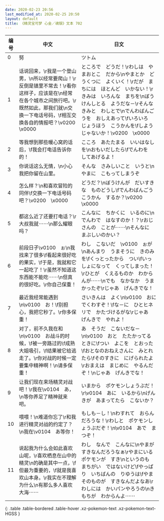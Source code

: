 ```yaml
---
date: 2020-02-23 20:56
last_modified_at: 2020-02-25 20:50
layout: default
title: 《精灵宝可梦 心金／魂银》文本 702
---
```

| 编号 | 中文 | 日文 |
| ---- | ---- | ---- |
| 0 | 努 | ツトム |
| 1 | 话说回来，\r我是一个登山男，\n所以经常要爬山！\r反倒是镇里不常去！\r看你这样子，应该是在\n经常在各个城市之间旅行吧。\r既然如此，那我们就\n交换一下电话号码，\f相互交换各自的情报吧？\v0200　\x0000 | ところで　どうだ！\rわしは　やまおとこ　だから\nやまとか　どうくつに　よくいく！\rだが　まちには　ほとんど　いかない！\rきみは　いろんな　まちを\nぼうけんしとる　ようだな－\rそんな　きみと　わしとで\nでんわばんごうを　おしえあって\fいろいろ　じょうほう　こうかんを\fしようじゃないか！\v0200　\x0000 |
| 2 | 等我想到那些暖心窝的话后，\f我会打电话告诉你的！ | こころ　あたたまる　いいはなしを\nおもいだしたら\fでんわを　してあげるよ！ |
| 3 | 你说话这么无情，\n小心我把你留在山里。 | そんな　さみしいこと　いうと\nやまに　こもってしまうぞ |
| 4 | 怎么样？\n和喜欢冒险的同伴\f交换一下电话号码吧？\v0200　\x0000 | どうだ？\nぼうけんが　だいすきな　ものどうし\fでんわばんごう　こうかん　するか？\v0200　\x0000 |
| 5 | 都这么近了还要打电话？\r大叔我就⋯⋯\n那么耀眼吗？ | こんなに　ちかくに　いるのに\nでんわで　はなすのか！？\rおじさんの　ことが⋯⋯\nそんなに　まぶしいのかい？ |
| 6 | 前段日子\v0100　ぉ\n我找来了很多\f看起来很好吃的果实，\f于是，我就和它一起吃了！\r虽然不知道这东西能不能吃⋯⋯\n但真的很好吃。\r你自己保重！ | わし　こないだ　\v0100　ぉが\nあんまり　うまそうに　きのみを\fくっとったから　つい\fいっしょになって　くってしまった！\rひとが　くえるものか　わからんが⋯⋯\nでも　なかなか　うまかったぞ\rじゃあ　げんきでな！ |
| 7 | 最近我经常能遇到\n\v0100　お！\f别担心，我把它秒了。\r你多保重！ | さいきんは　よく\n\v0100　おに　でくわすぞ！\fな－に　ひとヒネリで　かたづけるがな\rじゃあ　げんきで　やれよ！ |
| 8 | 对了，前不久我在和\n\v0100　お战斗的时候，\f被一旁路过的\f成熟大姐吸引，\f结果被它给逃走了。\r你对战的时候一定要集中精神啊！\n请多保重！ | あ　そうだ　こないだな－\n\v0100　おと　たたかってる　ときに\fつい　よこを　とおった\fおとなのおねえさんに　みとれたら\fそのすきに　にげられたよ\rおまえは　まじめに　やるんだぞ！\nじゃあ　げんきでな！ |
| 9 | 让我们现在来场精灵对战吧！\r我在\v0104　あ，\n等你养足了精神就来吧。 | いまから　ポケモンしょうぶだ！\r\v0104　あに　いるから\nげんきが　あまってたら　こないか？ |
| 10 | 喂喂！\n难道你忘了\r和我进行精灵对战的约定了？\n我在\v0104　あ等你！ | もしも－し！\nわすれて　おらんだろうな！\rわしと　ポケモンしょうぶだぞ！\n\v0104　あで　まつぞ！ |
| 11 | 说起我为什么会如此喜欢山呢，\r喜欢栖息在山中的精灵\n的确是其中一点，\f但最为重要的，\f就是我喜欢山本身。\r我实在不理解为什么\n有那么多人喜欢大海⋯⋯ | わし　なんで　こんなに\nやまが　すきなんだろうなぁ\rやまにいる　ポケモンが　すき\nというのも　まちがい　ではないけど\fやっぱり　いちばんの　りゆうは\fやま　そのものが　すきなんだよなあ\rわしには　かいパンやろうの\nきもちが　わからんよ⋯⋯ |
{: .table .table-bordered .table-hover .xz-pokemon-text .xz-pokemon-text-HGSS }